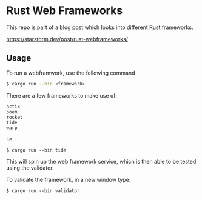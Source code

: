 # Rust Web Frameworks

This repo is part of a blog post which looks into different Rust frameworks.

https://starstorm.dev/post/rust-webframeworks/

## Usage

To run a webframwork, use the following command

```bash
$ cargo run --bin <framework>
```

There are a few frameworks to make use of:

```
actix
poem
rocket
tide
warp
```

i.e.

```
$ cargo run --bin tide
```

This will spin up the web framework service, which is then able to be tested
using the validator.

To validate the framework, in a new window type:

```
$ cargo run --bin validator
```
